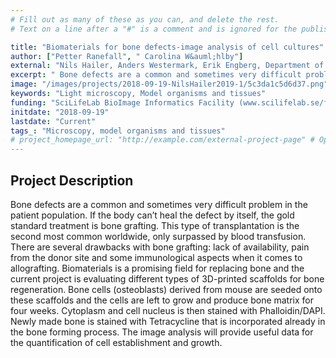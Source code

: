 ```yaml
---
# Fill out as many of these as you can, and delete the rest.
# Text on a line after a "#" is a comment and is ignored for the published page.

title: "Biomaterials for bone defects-image analysis of cell cultures"
author: ["Petter Ranefall", " Carolina W&auml;hlby"]
external: "Nils Hailer, Anders Westermark, Erik Engberg, Department of Surgical Sciences, Uppsala University"
excerpt: " Bone defects are a common and sometimes very difficult problem in the patient population. If the body can&rsquo;t heal the defect by itself, the gold standard treatment is bone grafting. This type of..."
image: "/images/projects/2018-09-19-NilsHailer2019-1/5c3da1c5d6d37.png" # Image should be pushed to /images/projects/YYYY-MM-DD-projectid/ before
keywords: "Light microscopy, Model organisms and tissues"
funding: "SciLifeLab BioImage Informatics Facility (www.scilifelab.se/facilities/bioimage-informatics)"
initdate: "2018-09-19"
lastdate: "Current"
tags_: "Microscopy, model organisms and tissues"
# project_homepage_url: "http://example.com/external-project-page" # Optional external homepage for this project
---
```


## Project Description
 Bone defects are a common and sometimes very difficult problem in the patient population. If the body can&rsquo;t heal the defect by itself, the gold standard treatment is bone grafting. This type of transplantation is the second most common worldwide, only surpassed by blood transfusion. There are several drawbacks with bone grafting: lack of availability, pain from the donor site and some immunological aspects when it comes to allografting. Biomaterials is a promising field for replacing bone and the current project is evaluating different types of 3D-printed scaffolds for bone regeneration. Bone cells (osteoblasts) derived from mouse are seeded onto these scaffolds and the cells are left to grow and produce bone matrix for four weeks. Cytoplasm and cell nucleus is then stained with Phalloidin/DAPI. Newly made bone is stained with Tetracycline that is incorporated already in the bone forming process. The image analysis will provide useful data for the quantification of cell establishment and growth. 
